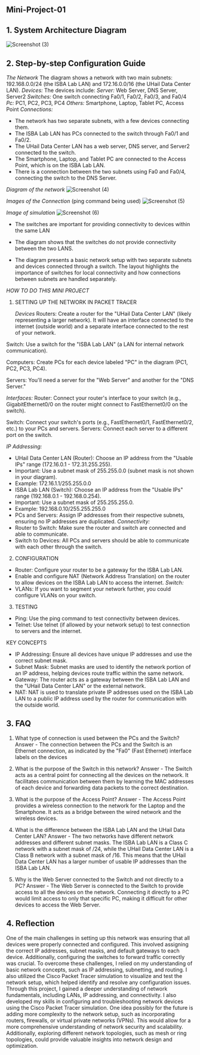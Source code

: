 ## Mini-Project-01

## 1. System Architecture Diagram
![Screenshot (3)](https://github.com/user-attachments/assets/b5aaf161-6da2-4c54-85de-cb59073391d5)

## 2. Step-by-step Configuration Guide
_The Network_
The diagram shows a network with two main subnets: 192.168.0.0/24 (the ISBA Lab
LAN) and 172.16.0.0/16 (the UHail Data Center LAN).
_Devices:_
The devices include:
_Server:_
Web Server, DNS Server, Server2
_Switches:_
One switch connecting Fa0/1, Fa0/2, Fa0/3, and Fa0/4
_Pc:_
PC1, PC2, PC3, PC4
_Others:_
Smartphone, Laptop, Tablet PC, Access Point
_Connections:_
- The network has two separate subnets, with a few devices connecting them.
- The ISBA Lab LAN has PCs connected to the switch through Fa0/1 and Fa0/2.
- The UHail Data Center LAN has a web server, DNS server, and Server2 connected
to the switch.
- The Smartphone, Laptop, and Tablet PC are connected to the Access Point, which
is on the ISBA Lab LAN.
- There is a connection between the two subnets using Fa0 and Fa0/4, connecting the
switch to the DNS Server.

_Diagram of the network_
![Screenshot (4)](https://github.com/user-attachments/assets/1cc2956b-2775-43d7-ae7c-dad37236d960) 


_Images of the Connection_ (ping command being used)
![Screenshot (5)](https://github.com/user-attachments/assets/6555062f-4a2d-4c39-bf8f-ec87f2eb251f) 

_Image of simulation_
![Screenshot (6)](https://github.com/user-attachments/assets/8bc28b82-597f-4061-8602-092479fae76d) 

- The switches are important for providing connectivity to devices within the same LAN
- The diagram shows that the switches do not provide connectivity between the two LANS.

- The diagram presents a basic network setup with two separate subnets and devices
connected through a switch. The layout highlights the importance of switches for
local connectivity and how connections between subnets are handled separately.

_HOW TO DO THIS MINI PROJECT_

1) SETTING UP THE NETWORK IN PACKET TRACER

   _Devices_
   Routers: Create a router for the "UHail Data Center LAN" (likely representing a larger network). It will have an interface connected to the internet (outside world) and a separate interface connected to the rest of your network.

  Switch: Use a switch for the "ISBA Lab LAN" (a LAN for internal network communication).

  Computers: Create PCs for each device labeled "PC" in the diagram (PC1, PC2, PC3, PC4).

  Servers: You'll need a server for the "Web Server" and another for the "DNS Server."

   _Interfaces:_
  Router: Connect your router's interface to your switch (e.g., GigabitEthernet0/0 on the router
might connect to FastEthernet0/0 on the switch).

  Switch: Connect your switch's ports (e.g., FastEthernet0/1, FastEthernet0/2, etc.) to your PCs and servers.
  Servers: Connect each server to a different port on the switch.

 _IP Addressing:_
- UHail Data Center LAN (Router): Choose an IP address from the "Usable IPs" range (172.16.0.1 - 172.31.255.255).
- Important: Use a subnet mask of 255.255.0.0 (subnet mask is not shown in your diagram).
- Example: 172.16.1.1/255.255.0.0
- ISBA Lab LAN (Switch): Choose an IP address from the "Usable IPs" range (192.168.0.1 - 192.168.0.254).
- Important: Use a subnet mask of 255.255.255.0.
- Example: 192.168.0.10/255.255.255.0
- PCs and Servers: Assign IP addresses from their respective subnets, ensuring no IP
addresses are duplicated.
  _Connectivity:_
- Router to Switch: Make sure the router and switch are connected and able to communicate.
- Switch to Devices: All PCs and servers should be able to communicate with each other
through the switch.

2) CONFIGURATION
- Router: Configure your router to be a gateway for the ISBA Lab LAN.
- Enable and configure NAT (Network Address Translation) on the router to allow devices on the ISBA Lab LAN to access the internet.
  _Switch:_
- VLANs: If you want to segment your network further, you could configure VLANs on your
  switch.

3) TESTING
  - Ping: Use the ping command to test connectivity between devices.
  - Telnet: Use telnet (if allowed by your network setup) to test connection to 
    servers and the internet.

KEY CONCEPTS 
- IP Addressing: Ensure all devices have unique IP addresses and use the correct subnet mask.
- Subnet Mask: Subnet masks are used to identify the network portion of an IP address,
helping devices route traffic within the same network.
- Gateway: The router acts as a gateway between the ISBA Lab LAN and the "UHail Data
Center LAN" or the external network.
- NAT: NAT is used to translate private IP addresses used on the ISBA Lab LAN to a public IP address used by the router for communication with the outside world.

## 3. FAQ

1. What type of connection is used between the PCs and the Switch?
Answer - The connection between the PCs and the Switch is an Ethernet connection, as indicated by the "Fa0" (Fast Ethernet) interface labels on the devices

2. What is the purpose of the Switch in this network?
Answer - The Switch acts as a central point for connecting all the devices on the network. It facilitates communication between them by learning the MAC addresses of each device and forwarding data packets to the correct destination.

3. What is the purpose of the Access Point? 
Answer - The Access Point provides a wireless connection to the network for the Laptop and the Smartphone. It acts as a bridge between the wired network and the wireless devices.

4. What is the difference between the ISBA Lab LAN and the UHail Data Center LAN? 
Answer - The two networks have different network addresses and different subnet masks. The ISBA Lab LAN is a Class C network with a subnet mask of /24, while the UHail Data Center  LAN is a Class B network with a subnet mask of /16. This means that the UHail Data Center  LAN has a larger number of usable IP addresses than the ISBA Lab LAN. 

5. Why is the Web Server connected to the Switch and not directly to a PC? 
Answer - The Web Server is connected to the Switch to provide access to all the devices on the network. Connecting it directly to a PC would limit access to only that specific PC,  making it difficult for other devices to access the Web Server.





## 4. Reflection 

One of the main challenges in setting up this network was ensuring that all devices  were properly connected and configured. This involved assigning the correct IP  addresses, subnet masks, and default gateways to each device. Additionally,  configuring the switches to forward traffic correctly was crucial. 
To overcome these challenges, I relied on my understanding of basic network  concepts, such as IP addressing, subnetting, and routing. I also utilized the Cisco 
Packet Tracer simulation to visualize and test the network setup, which helped  identify and resolve any configuration issues. 
Through this project, I gained a deeper understanding of network fundamentals,  including LANs, IP addressing, and connectivity. I also developed my skills in  configuring and troubleshooting network devices using the Cisco Packet Tracer  simulation. 
One idea possibly for the future is adding more complexity to the network setup, such as  incorporating routers, firewalls, or virtual private networks (VPNs). This would allow  for a more comprehensive understanding of network security and scalability. 
Additionally, exploring different network topologies, such as mesh or ring topologies,  could provide valuable insights into network design and optimization.


